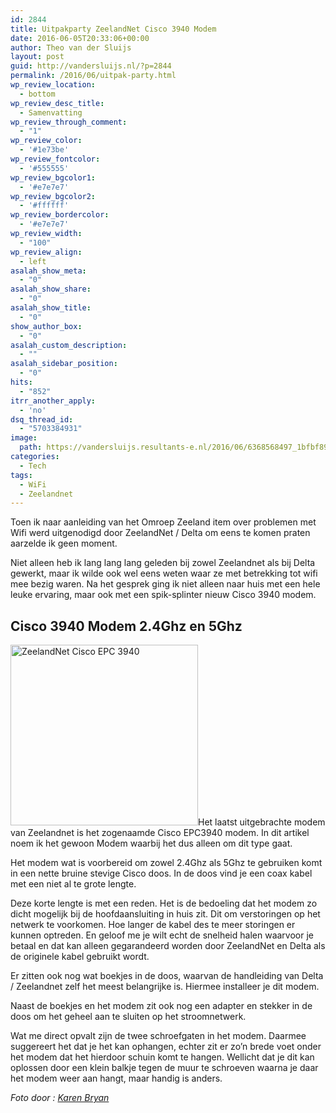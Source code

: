 ```yaml
---
id: 2844
title: Uitpakparty ZeelandNet Cisco 3940 Modem
date: 2016-06-05T20:33:06+00:00
author: Theo van der Sluijs
layout: post
guid: http://vandersluijs.nl/?p=2844
permalink: /2016/06/uitpak-party.html
wp_review_location:
  - bottom
wp_review_desc_title:
  - Samenvatting
wp_review_through_comment:
  - "1"
wp_review_color:
  - '#1e73be'
wp_review_fontcolor:
  - '#555555'
wp_review_bgcolor1:
  - '#e7e7e7'
wp_review_bgcolor2:
  - '#ffffff'
wp_review_bordercolor:
  - '#e7e7e7'
wp_review_width:
  - "100"
wp_review_align:
  - left
asalah_show_meta:
  - "0"
asalah_show_share:
  - "0"
asalah_show_title:
  - "0"
show_author_box:
  - "0"
asalah_custom_description:
  - ""
asalah_sidebar_position:
  - "0"
hits:
  - "852"
itrr_another_apply:
  - 'no'
dsq_thread_id:
  - "5703384931"
image: 
  path: https://vandersluijs.resultants-e.nl/2016/06/6368568497_1bfbf89061_o-e1465334111675-825x510.jpg
categories:
  - Tech
tags:
  - WiFi
  - Zeelandnet
---
```

Toen ik naar aanleiding van het Omroep Zeeland item over problemen met Wifi werd uitgenodigd door ZeelandNet / Delta om eens te komen praten aarzelde ik geen moment.

Niet alleen heb ik lang lang lang geleden bij zowel Zeelandnet als bij Delta gewerkt, maar ik wilde ook wel eens weten waar ze met betrekking tot wifi mee bezig waren. Na het gesprek ging ik niet alleen naar huis met een hele leuke ervaring, maar ook met een spik-splinter nieuw Cisco 3940 modem.<!--more-->

## Cisco 3940 Modem 2.4Ghz en 5Ghz

<img class="size-medium wp-image-2859 alignleft" src="https://vandersluijs.resultants-e.nl/2016/06/Zeelandnet_Cisco_EPC3940-300x289.jpg" alt="ZeelandNet Cisco EPC 3940" width="300" height="289" srcset="https://vandersluijs.resultants-e.nl/2016/06/Zeelandnet_Cisco_EPC3940-300x289.jpg 300w, https://vandersluijs.resultants-e.nl/2016/06/Zeelandnet_Cisco_EPC3940-416x400.jpg 416w, https://vandersluijs.resultants-e.nl/2016/06/Zeelandnet_Cisco_EPC3940.jpg 550w" sizes="(max-width: 300px) 100vw, 300px" />Het laatst uitgebrachte modem van Zeelandnet is het zogenaamde Cisco EPC3940 modem. In dit artikel noem ik het gewoon Modem waarbij het dus alleen om dit type gaat.

Het modem wat is voorbereid om zowel 2.4Ghz als 5Ghz te gebruiken komt in een nette bruine stevige Cisco doos. In de doos vind je een coax kabel met een niet al te grote lengte.

Deze korte lengte is met een reden. Het is de bedoeling dat het modem zo dicht mogelijk bij de hoofdaansluiting in huis zit. Dit om verstoringen op het netwerk te voorkomen. Hoe langer de kabel des te meer storingen er kunnen optreden. En geloof me je wilt echt de snelheid halen waarvoor je betaal en dat kan alleen gegarandeerd worden door ZeelandNet en Delta als de originele kabel gebruikt wordt.

Er zitten ook nog wat boekjes in de doos, waarvan de handleiding van Delta / Zeelandnet zelf het meest belangrijke is. Hiermee installeer je dit modem.

Naast de boekjes en het modem zit ook nog een adapter en stekker in de doos om het geheel aan te sluiten op het stroomnetwerk.

Wat me direct opvalt zijn de twee schroefgaten in het modem. Daarmee suggereert het dat je het kan ophangen, echter zit er zo&#8217;n brede voet onder het modem dat het hierdoor schuin komt te hangen. Wellicht dat je dit kan oplossen door een klein balkje tegen de muur te schroeven waarna je daar het modem weer aan hangt, maar handig is anders.


_Foto door : <a class="owner-name truncate" title="Go to Karen Bryan's photostream" href="https://www.flickr.com/photos/europealacarte/" data-track="attributionNameClick" data-rapid_p="48">Karen Bryan_